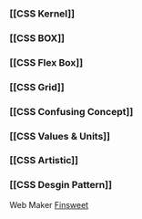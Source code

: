 ### [[CSS Kernel]]



### [[CSS BOX]]

### [[CSS Flex Box]]

### [[CSS Grid]]

### [[CSS Confusing Concept]]

### [[CSS Values & Units]]

### [[CSS Artistic]]

### [[CSS Desgin Pattern]]



Web Maker
	[Finsweet](https://finsweet.com/company/strategy#step-1)


